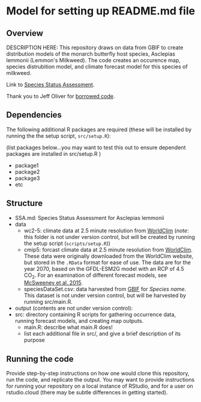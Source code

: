 # Model for setting up README.md file


## Overview
DESCRIPTION HERE: This repository draws on data from GBIF to create distribution models of the monarch butterfly host species, Asclepias lemmonii (Lemmon's Milkweed). The code creates an occurence map, species distrubition model, and climate forecast model for this species of milkweed.

Link to [Species Status Assessment](https://github.com/BiodiversityDataScienceCorp/lemmonheads-mapping/blob/main/SSA-asclepias-lemmonii.md).

Thank you to Jeff Oliver for [borrowed code](https://github.com/jcoliver/biodiversity-sdm-lesson).

## Dependencies
The following additional R packages are required (these will be installed by running the the setup script, `src/setup.R`):

(list packages below...you may want to test this out to ensure dependent packages are installed in src/setup.R )

+ package1
+ package2
+ package3
+ etc

## Structure
+ SSA.md: Species Status Assessment for Asclepias lemmonii
+ data
  + wc2-5: climate data at 2.5 minute resolution from [WorldClim](http://www.worldclim.org) (_note_: this folder is not under version control, but will be created by running the setup script (`scripts/setup.R`))
  + cmip5: forcast climate data at 2.5 minute resolution from [WorldClim](http://www.worldclim.org). These data were originally downloaded from the WorldClim website, but stored in the `.RData` format for ease of use. The data are for the year 2070, based on the GFDL-ESM2G model with an RCP of 4.5 CO<sub>2</sub>. For an examination of different forecast models, see [McSweeney et al. 2015](https://link.springer.com/article/10.1007/s00382-014-2418-8).
  + speciesDataSet.csv: data harvested from [GBIF](https://www.gbif.org/) for _Species name_. This dataset is not under version control, but will be harvested by running src/main.R.
+ output (contents are not under version control): 
+ src: directory containing R scripts for gathering occurrence data, running forecast models, and creating map outputs.
  + main.R: describe what main.R does!
  + list each additional file in src/, and give a brief description of its purpose 

## Running the code
Provide step-by-step instructions on how one would clone this repository, run the code, and replicate the output. You may want to provide instructions for running your repository on a local instance of RStudio, and for a user on rstudio.cloud (there may be subtle differences in getting started).

